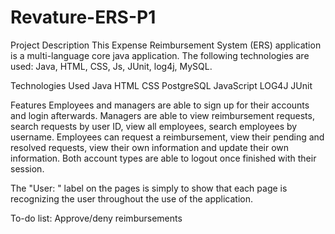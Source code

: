 # Revature-ERS-P1
Project Description
This Expense Reimbursement System (ERS) application is a multi-language core java application. The following technologies are used: Java, HTML, CSS, Js, JUnit, log4j, MySQL.

Technologies Used
Java
HTML
CSS
PostgreSQL
JavaScript
LOG4J
JUnit

Features
Employees and managers are able to sign up for their accounts and login afterwards.
Managers are able to view reimbursement requests, search requests by user ID, view all employees, search employees by username.
Employees can request a reimbursement, view their pending and resolved requests, view their own information and update their own information.
Both account types are able to logout once finished with their session.

The "User: " label on the pages is simply to show that each page is recognizing the user throughout the use of the application.

To-do list:
Approve/deny reimbursements




